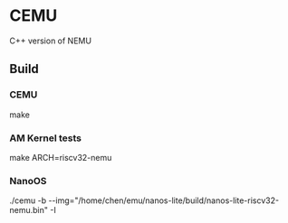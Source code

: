 # CEMU

C++ version of NEMU

## Build
### CEMU
make
### AM Kernel tests
make ARCH=riscv32-nemu
### NanoOS
./cemu -b --img="/home/chen/emu/nanos-lite/build/nanos-lite-riscv32-nemu.bin" -I

